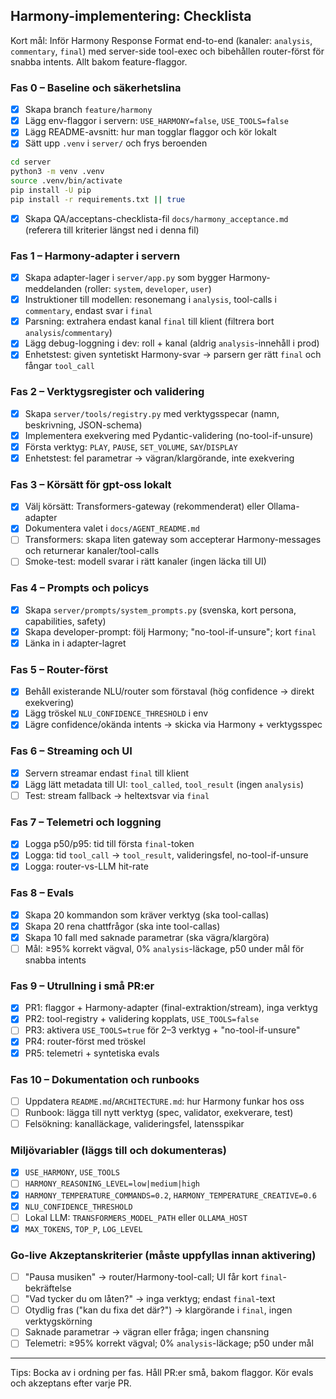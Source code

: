 ## Harmony-implementering: Checklista

Kort mål: Inför Harmony Response Format end-to-end (kanaler: `analysis`, `commentary`, `final`) med server-side tool-exec och bibehållen router-först för snabba intents. Allt bakom feature-flaggor.

### Fas 0 – Baseline och säkerhetslina
- [x] Skapa branch `feature/harmony`
- [x] Lägg env-flaggor i servern: `USE_HARMONY=false`, `USE_TOOLS=false`
- [x] Lägg README-avsnitt: hur man togglar flaggor och kör lokalt
- [x] Sätt upp `.venv` i `server/` och frys beroenden

```bash
cd server
python3 -m venv .venv
source .venv/bin/activate
pip install -U pip
pip install -r requirements.txt || true
```

- [x] Skapa QA/acceptans-checklista-fil `docs/harmony_acceptance.md` (referera till kriterier längst ned i denna fil)

### Fas 1 – Harmony-adapter i servern
- [x] Skapa adapter-lager i `server/app.py` som bygger Harmony-meddelanden (roller: `system`, `developer`, `user`)
- [x] Instruktioner till modellen: resonemang i `analysis`, tool-calls i `commentary`, endast svar i `final`
- [x] Parsning: extrahera endast kanal `final` till klient (filtrera bort `analysis`/`commentary`)
- [x] Lägg debug-loggning i dev: roll + kanal (aldrig `analysis`-innehåll i prod)
- [x] Enhetstest: given syntetiskt Harmony-svar → parsern ger rätt `final` och fångar `tool_call`

### Fas 2 – Verktygsregister och validering
- [x] Skapa `server/tools/registry.py` med verktygsspecar (namn, beskrivning, JSON-schema)
- [x] Implementera exekvering med Pydantic-validering (no-tool-if-unsure)
- [x] Första verktyg: `PLAY`, `PAUSE`, `SET_VOLUME`, `SAY`/`DISPLAY`
- [x] Enhetstest: fel parametrar → vägran/klargörande, inte exekvering

### Fas 3 – Körsätt för gpt-oss lokalt
- [x] Välj körsätt: Transformers-gateway (rekommenderat) eller Ollama-adapter
- [x] Dokumentera valet i `docs/AGENT_README.md`
- [ ] Transformers: skapa liten gateway som accepterar Harmony-messages och returnerar kanaler/tool-calls
- [ ] Smoke-test: modell svarar i rätt kanaler (ingen läcka till UI)

### Fas 4 – Prompts och policys
- [x] Skapa `server/prompts/system_prompts.py` (svenska, kort persona, capabilities, safety)
- [x] Skapa developer-prompt: följ Harmony; "no-tool-if-unsure"; kort `final`
- [x] Länka in i adapter-lagret

### Fas 5 – Router-först
- [x] Behåll existerande NLU/router som förstaval (hög confidence → direkt exekvering)
- [x] Lägg tröskel `NLU_CONFIDENCE_THRESHOLD` i env
- [x] Lägre confidence/okända intents → skicka via Harmony + verktygsspec

### Fas 6 – Streaming och UI
- [x] Servern streamar endast `final` till klient
- [x] Lägg lätt metadata till UI: `tool_called`, `tool_result` (ingen `analysis`)
- [ ] Test: stream fallback → heltextsvar via `final`

### Fas 7 – Telemetri och loggning
- [x] Logga p50/p95: tid till första `final`-token
- [x] Logga: tid `tool_call` → `tool_result`, valideringsfel, no-tool-if-unsure
- [x] Logga: router-vs-LLM hit-rate

### Fas 8 – Evals
- [x] Skapa 20 kommandon som kräver verktyg (ska tool-callas)
- [x] Skapa 20 rena chattfrågor (ska inte tool-callas)
- [x] Skapa 10 fall med saknade parametrar (ska vägra/klargöra)
- [ ] Mål: ≥95% korrekt vägval, 0% `analysis`-läckage, p50 under mål för snabba intents

### Fas 9 – Utrullning i små PR:er
- [x] PR1: flaggor + Harmony-adapter (final-extraktion/stream), inga verktyg
- [x] PR2: tool-registry + validering kopplats, `USE_TOOLS=false`
- [ ] PR3: aktivera `USE_TOOLS=true` för 2–3 verktyg + "no-tool-if-unsure"
- [x] PR4: router-först med tröskel
- [x] PR5: telemetri + syntetiska evals

### Fas 10 – Dokumentation och runbooks
- [ ] Uppdatera `README.md`/`ARCHITECTURE.md`: hur Harmony funkar hos oss
- [ ] Runbook: lägga till nytt verktyg (spec, validator, exekverare, test)
- [ ] Felsökning: kanalläckage, valideringsfel, latensspikar

### Miljövariabler (läggs till och dokumenteras)
- [x] `USE_HARMONY`, `USE_TOOLS`
- [ ] `HARMONY_REASONING_LEVEL=low|medium|high`
- [x] `HARMONY_TEMPERATURE_COMMANDS=0.2`, `HARMONY_TEMPERATURE_CREATIVE=0.6`
- [x] `NLU_CONFIDENCE_THRESHOLD`
- [ ] Lokal LLM: `TRANSFORMERS_MODEL_PATH` eller `OLLAMA_HOST`
- [x] `MAX_TOKENS`, `TOP_P`, `LOG_LEVEL`

### Go-live Akzeptanskriterier (måste uppfyllas innan aktivering)
- [ ] "Pausa musiken" → router/Harmony-tool-call; UI får kort `final`-bekräftelse
- [ ] "Vad tycker du om låten?" → inga verktyg; endast `final`-text
- [ ] Otydlig fras ("kan du fixa det där?") → klargörande i `final`, ingen verktygskörning
- [ ] Saknade parametrar → vägran eller fråga; ingen chansning
- [ ] Telemetri: ≥95% korrekt vägval; 0% `analysis`-läckage; p50 under mål

---

Tips: Bocka av i ordning per fas. Håll PR:er små, bakom flaggor. Kör evals och akzeptans efter varje PR.


